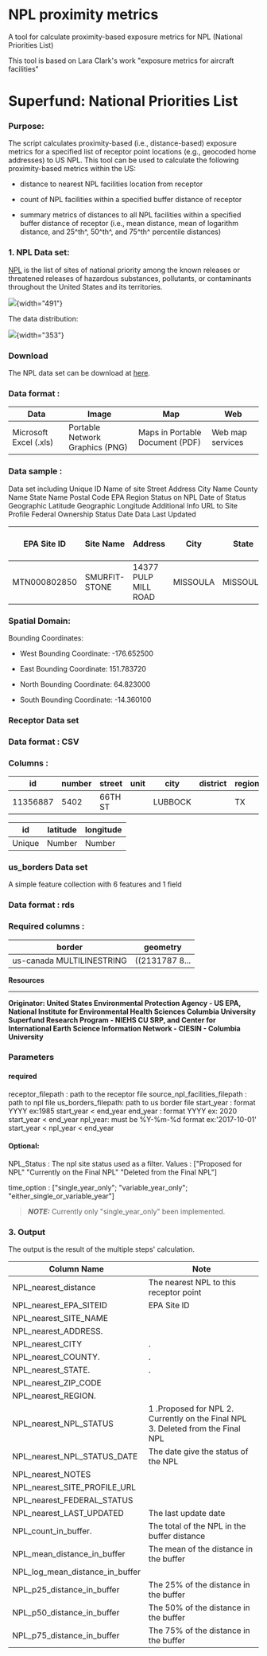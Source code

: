 # NPL proximity metrics

A tool for calculate proximity-based exposure metrics for NPL (National Priorities List)

This tool is based on Lara Clark's work "exposure metrics for aircraft facilities"

# Superfund: National Priorities List

### Purpose:

The script calculates proximity-based (i.e., distance-based) exposure metrics for a specified list of receptor point locations (e.g., geocoded home addresses) to US NPL. This tool can be used to calculate the following proximity-based metrics within the US:

-   distance to nearest NPL facilities location from receptor

-   count of NPL facilities within a specified buffer distance of receptor

-   summary metrics of distances to all NPL facilities within a specified buffer distance of receptor (i.e., mean distance, mean of logarithm distance, and 25^th^, 50^th^, and 75^th^ percentile distances)

### 1. NPL Data set:

[NPL](https://www.epa.gov/superfund/superfund-national-priorities-list-npl) is the list of sites of national priority among the known releases or threatened releases of hazardous substances, pollutants, or contaminants throughout the United States and its territories.

![](images/npl_data3.jpg){width="491"}

The data distribution:

![](images/npl_data.jpg){width="353"}

### Download

The NPL data set can be download at [here](https://sedac.ciesin.columbia.edu/data/set/superfund-epa-national-priorities-list-ciesin-mod-v2).

### Data format :

| Data                   | Image                           | Map                             | Web              |
|------------------|------------------|------------------|------------------|
| Microsoft Excel (.xls) | Portable Network Graphics (PNG) | Maps in Portable Document (PDF) | Web map services |

### Data sample :

Data set including Unique ID Name of site Street Address City Name County Name State Name Postal Code EPA Region Status on NPL Date of Status Geographic Latitude Geographic Longitude Additional Info URL to Site Profile Federal Ownership Status Date Data Last Updated

| EPA Site ID  | Site Name     | Address              | City     | State    | County | Postal Code | EPA Region | Status on NPL    | NPL Status Date | Latitude | Longitude  |
|------|------|------|------|------|------|------|------|------|------|------|------|
| MTN000802850 | SMURFIT-STONE | 14377 PULP MILL ROAD | MISSOULA | MISSOULA | MT     | 59808       | 8          | Proposed for NPL | 2013-05-24      | 46.96488 | -114.19782 |

### Spatial Domain:

Bounding Coordinates:

-   West Bounding Coordinate: -176.652500

-   East Bounding Coordinate: 151.783720

-   North Bounding Coordinate: 64.823000

-   South Bounding Coordinate: -14.360100

### Receptor Data set

### Data format : CSV

### Columns :

| id       | number | street  | unit | city    | district | region | postcode | longitude | latitude | time_start | time_end |
|------|------|------|------|------|------|------|------|------|------|------|------|
| 11356887 | 5402   | 66TH ST |      | LUBBOCK |          | TX     | 79424    | -97.99003 | 30.36718 | 1976       | 1988     |

| id     | latitude | longitude |
|--------|----------|-----------|
| Unique | Number   | Number    |

### us_borders Data set

A simple feature collection with 6 features and 1 field

### Data format : rds

### Required columns :

| border                    | geometry       |
|---------------------------|----------------|
| us-canada MULTILINESTRING | ((2131787 8... |

**Resources**

------------------------------------------------------------------------

**Originator: United States Environmental Protection Agency - US EPA, National Institute for Environmental Health Sciences Columbia University Superfund Research Program - NIEHS CU SRP, and Center for International Earth Science Information Network - CIESIN - Columbia University**

### Parameters

#### required

receptor_filepath : path to the receptor file source_npl_facilities_filepath : path to npl file us_borders_filepath: path to us border file start_year : format YYYY ex:1985 start_year \< end_year end_year : format YYYY ex: 2020 start_year \< end_year npl_year: must be %Y-%m-%d format ex:'2017-10-01' start_year \< npl_year \< end_year

#### Optional:

NPL_Status : The npl site status used as a filter. Values : ["Proposed for NPL" "Currently on the Final NPL" "Deleted from the Final NPL"]

time_option : ["single_year_only"; "variable_year_only"; "either_single_or_variable_year"]

> ***NOTE:*** Currently only "single_year_only" been implemented.

### 3. Output

The output is the result of the multiple steps' calculation.

| Column Name                     | Note                                                                            |
|---------------------------------|---------------------------------------|
| NPL_nearest_distance            | The nearest NPL to this receptor point                                          |
| NPL_nearest_EPA_SITEID          | EPA Site ID                                                                     |
| NPL_nearest_SITE_NAME           |                                                                                 |
| NPL_nearest_ADDRESS.            |                                                                                 |
| NPL_nearest_CITY                | .                                                                               |
| NPL_nearest_COUNTY.             | .                                                                               |
| NPL_nearest_STATE.              | .                                                                               |
| NPL_nearest_ZIP_CODE            |                                                                                 |
| NPL_nearest_REGION.             |                                                                                 |
| NPL_nearest_NPL_STATUS          | 1 .Proposed for NPL 2. Currently on the Final NPL 3. Deleted from the Final NPL |
| NPL_nearest_NPL_STATUS_DATE     | The date give the status of the NPL                                             |
| NPL_nearest_NOTES               |                                                                                 |
| NPL_nearest_SITE_PROFILE_URL    |                                                                                 |
| NPL_nearest_FEDERAL_STATUS      |                                                                                 |
| NPL_nearest_LAST_UPDATED        | The last update date                                                            |
| NPL_count_in_buffer.            | The total of the NPL in the buffer distance                                     |
| NPL_mean_distance_in_buffer     | The mean of the distance in the buffer                                          |
| NPL_log_mean_distance_in_buffer |                                                                                 |
| NPL_p25_distance_in_buffer      | The 25% of the distance in the buffer                                           |
| NPL_p50_distance_in_buffer      | The 50% of the distance in the buffer                                           |
| NPL_p75_distance_in_buffer      | The 75% of the distance in the buffer                                           |
